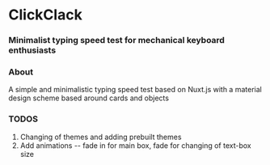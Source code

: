 # ClickClack

### Minimalist typing speed test for mechanical keyboard enthusiasts

### About
A simple and minimalistic typing speed test based on Nuxt.js with a material design scheme based around cards and objects

### TODOS
1. Changing of themes and adding prebuilt themes
2. Add animations -- fade in for main box, fade for changing of text-box size
